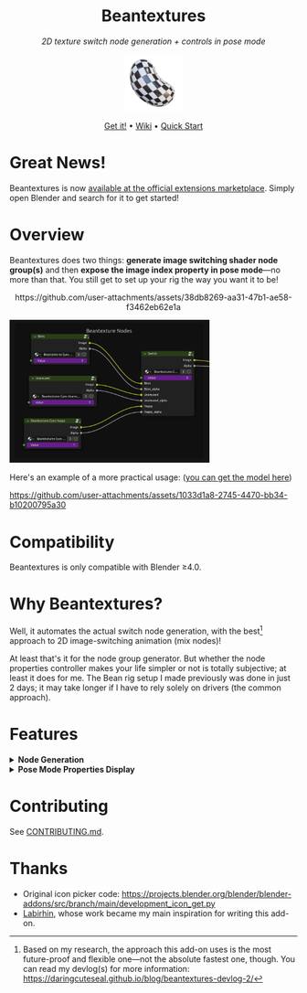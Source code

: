 <div align="center">

<div>
    <h1>Beantextures</h1>
    <p><i>2D texture switch node generation + controls in pose mode</i></p>
    
</div>

<div><img src="assets/logo.png" width="100px"></div>

<p>
<a href="https://github.com/BeanwareHQ/beantextures/wiki/Installation">Get it!</a> &bull;
<a href="https://github.com/BeanwareHQ/beantextures/wiki">Wiki</a> &bull;
<a href="https://github.com/BeanwareHQ/beantextures/wiki/Quick-Start-Guide">Quick Start</a>
</p>

</div>

# Great News!
Beantextures is now [available at the official extensions marketplace](https://extensions.blender.org/add-ons/beantextures/). Simply open Blender and search for it to get started!

# Overview

Beantextures does two things: **generate image switching shader node group(s)** and then **expose the image index property in pose mode**—no more than that. You still get to set up your rig the way you want it to be!

<p align=center>https://github.com/user-attachments/assets/38db8269-aa31-47b1-ae58-f3462eb62e1a</p>


<img src="assets/node-groups.png" width=350px title="Node group instances">

Here's an example of a more practical usage: ([you can get the model here](assets/been-model.zip))

https://github.com/user-attachments/assets/1033d1a8-2745-4470-bb34-b10200795a30


# Compatibility
Beantextures is only compatible with Blender &ge;4.0.
# Why Beantextures?

Well, it automates the actual switch node generation, with the best[^1] approach to 2D image-switching animation (mix nodes)!

At least that's it for the node group generator. But whether the node properties controller makes your life simpler or not is totally subjective; at least it does for me. The Bean rig setup I made previously was done in just 2 days; it may take longer if I have to rely solely on drivers (the common approach).



# Features
<details>
<summary><b>Node Generation</b></summary>

<img src="assets/generation-panel.png">

- 🖼️ Supports 4 image indexing types: standard **single integers**, **ranged integers**, **ranged floats**, and most importantly, **enums!** (a.k.a dropdown items)
- ⬛ Output alpha channel of the active image
- ❓ Specify a fallback image when the index doesn't correspond to any image texture

</details>

<details>
<summary><b>Pose Mode Properties Display</b></summary>

<div>
    <img src="assets/link-items-panel.png">
    <img src="assets/pie-menu.png" width=350px title="The pie menu (under pose mode)">
</div>

- 📑 Choose between Pie menu/list pop-up
- 🌀 Custom icons for each item
- 🏷️ Sort the order of properties as you wish

</details>

# Contributing
See [CONTRIBUTING.md](CONTRIBUTING.md).


# Thanks

- Original icon picker code: https://projects.blender.org/blender/blender-addons/src/branch/main/development_icon_get.py
- [Labirhin](https://www.instagram.com/labirhin/), whose work became my main inspiration for writing this add-on.

[^1]: Based on my research, the approach this add-on uses is the most future-proof and flexible one—not the absolute fastest one, though. You can read my devlog(s) for more information: https://daringcuteseal.github.io/blog/beantextures-devlog-2/
